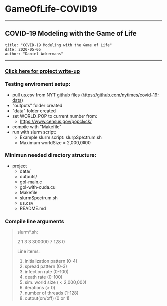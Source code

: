 # GameOfLife-COVID19
---
## COVID-19 Modeling with the Game of Life
	title: "COVID-19 Modeling with the Game of Life"
	date: 2020-05-05
	author: "Daniel Ackermans"
---

### [Click here for project write-up](https://github.com/marchdan/GameOfLife-COVID19/blob/main/Ackermans-Daniel_Covid19-Modeling-with-the-Game-of-Life_2020.pdf)

### Testing enviroment setup:
- pull us.csv from NYT github files (https://github.com/nytimes/covid-19-data)
- "outputs" folder created
- "data" folder created
- set WORLD_POP to current number from: 
	* https://www.census.gov/popclock/
- compile with "Makefile"
- run with slurm script:
	* Example slurm script: slurpSpectrum.sh
	* Maximum worldSize = 2,000,0000

### Minimun needed directory structure:
- project
	- data/
	- outputs/
	- gol-main.c
	- gol-with-cuda.cu
	- Makefile
	- slurmSpectrum.sh
	- us.csv
	- README.md

### Compile line arguments 
> slurm*.sh:
> 
> 2 1 3 3 300000 7 128 0
>
> Line items:
> 1. initialization pattern (0-4)
> 2. spread pattern (0-3)
> 3. infection rate (0-100)
> 4. death rate (0-100)
> 5. sim. world size ( < 2,000,000)
> 6. iterations (> 0)
> 7. number of threads (1-128)
> 8. output(on/off) (0 or 1)
